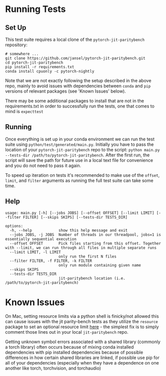 # Running Tests

## Set Up
This test suite requires a local clone of the `pytorch-jit-paritybench` repository:
```shell
# somewhere ...
git clone https://github.com/jansel/pytorch-jit-paritybench.git
cd pytorch-jit-paritybench
pip install -r requirements.txt
conda install cpuonly -c pytorch-nightly
```

Note that we are not exactly following the setup described in the above repo, mainly to avoid issues with dependencies between `conda` and `pip` versions of relevant packages (see 'Known Issues' below).

There may be some additional packages to install that are not in the requirements.txt in order to successfully run the tests, one that comes to mind is `expecttest`

## Running
Once everything is set up in your conda environment we can run the test suite using `python/test/generated/main.py`. Initially you have to pass the location of your `pytorch-jit-paritybench` repo to the script: `python main.py --tests-dir /path/to/pytorch-jit-paritybench`. After the first run, the script will save the path for future use in a local text file for convenience and you do not need to pass it again.

To speed up iteration on tests it's recommended to make use of the `offset`, `limit`, and `filter` arguments as running the full test suite can take some time.

## Help
```
usage: main.py [-h] [--jobs JOBS] [--offset OFFSET] [--limit LIMIT] [--filter FILTER] [--skips SKIPS] [--tests-dir TESTS_DIR]

options:
  -h, --help            show this help message and exit
  --jobs JOBS, -j JOBS  Number of threads in our threadpool, jobs=1 is essentially sequential execution
  --offset OFFSET       Pick files starting from this offset. Together with --limit, we can run through all files in multiple separate runs
  --limit LIMIT, -l LIMIT
                        only run the first N files
  --filter FILTER, -f FILTER, -k FILTER
                        only run module containing given name
  --skips SKIPS
  --tests-dir TESTS_DIR
                        jit-paritybench location (i.e. /path/to/pytorch-jit-paritybench)

```


# Known Issues
On Mac, setting resource limits via a python shell is finicky/not allowed this can cause issues with the jit parity-bench tests as they utilize the `resource` package to set an optional resource limit [here](https://github.com/jansel/pytorch-jit-paritybench/blob/7e55a422588c1d1e00f35a3d3a3ff896cce59e18/paritybench/utils.py#L57) - the simplest fix is to simply comment those lines out in your local `jit-paritybench` repo.

Getting unknown symbol errors associated with a shared library (commonly a torch library) often occurs because of mixing conda installed dependencies with pip installed dependencies because of possible differences in how certain shared libraries are linked, if possible use pip for all of your dependencies (especially when they have a dependence on one another like torch, torchvision, and torchaudio)